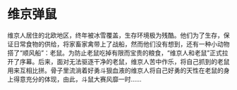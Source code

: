 # 维京弹鼠

维京人居住的北欧地区，终年被冰雪覆盖，生存环境极为残酷。他们为了生存，保证日常食物的供给，将家畜家禽带上了战船，然而他们没有想到，还有一种小动物搭了“顺风船”：老鼠。为防止老鼠吃掉有限而宝贵的粮食，“维京人和老鼠”正式拉开了序幕。后来，面对无法驱逐干净的老鼠，维京人苦中作乐，将自己抓到的老鼠用来互相比拼。骨子里流淌着好勇斗狠血液的维京人将自己好勇的天性在老鼠的身上得意充分的体现，由此，斗鼠大赛风靡一时……
